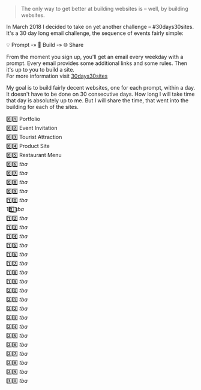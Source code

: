 
> The only way to get better at building websites is – well, by building websites.

In March 2018 I decided to take on yet another challenge – #30days30sites. It's a 30 day long email challenge, the sequence of events fairly simple:

💡 Prompt   -»   🔧 Build   -»   🌐 Share

From the moment you sign up, you'll get an email every weekday with a prompt. Every email provides some additional links and some rules. Then it's up to you to build a site.  
For more information visit [30days30sites](http://www.codelegy.com/30days30sites/ "#30days30sites challenge")

My goal is to build fairly decent websites, one for each prompt, within a day. It doesn't have to be done on 30 consecutive days. How long I will take time that day is absolutely up to me. But I will share the time, that went into the building for each of the sites.

 0️⃣1️⃣ Portfolio  
 0️⃣2️⃣ Event Invitation  
 0️⃣3️⃣ Tourist Attraction  
 0️⃣4️⃣ Product Site  
 0️⃣5️⃣ Restaurant Menu  
 0️⃣6️⃣ *tba*  
 0️⃣7️⃣ *tba*  
 0️⃣8️⃣ *tba*  
 0️⃣9️⃣ *tba*  
 1️⃣0️⃣ *tba*  
 1️1️⃣⃣ *tba*  
 1️⃣2️⃣ *tba*  
 1️⃣3️⃣ *tba*  
 1️⃣4️⃣ *tba*  
 1️⃣5️⃣ *tba*  
 1️⃣6️⃣ *tba*  
 1️⃣7️⃣ *tba*  
 1️⃣8️⃣ *tba*  
 1️⃣9️⃣ *tba*  
 2️⃣0️⃣ *tba*  
 2️⃣1️⃣ *tba*  
 2️⃣2️⃣ *tba*  
 2️⃣3️⃣ *tba*  
 2️⃣4️⃣ *tba*  
 2️⃣5️⃣ *tba*  
 2️⃣6️⃣ *tba*  
 2️⃣7️⃣ *tba*  
 2️⃣8️⃣ *tba*  
 2️⃣9️⃣ *tba*  
 3️⃣0️⃣ *tba*  
